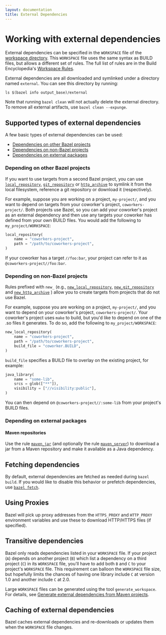 ```yaml
---
layout: documentation
title: External Dependencies
---
```


# Working with external dependencies

External dependencies can be specified in the `WORKSPACE` file of the
[workspace directory](build-ref.html#workspace). This `WORKSPACE` file
uses the same syntax as BUILD files, but allows a different set of
rules. The full list of rules are in the Build Encyclopedia's
[Workspace Rules](be/workspace.html).

External dependencies are all downloaded and symlinked under a directory named
`external`. You can see this directory by running:

```
ls $(bazel info output_base)/external
```

Note that running `bazel clean` will not actually delete the external
directory. To remove all external artifacts, use `bazel clean --expunge`.

## Supported types of external dependencies

A few basic types of external dependencies can be used:

- [Dependencies on other Bazel projects](#bazel-projects)
- [Dependencies on non-Bazel projects](#non-bazel-projects)
- [Dependencies on external packages](#external-packages)

<a name="bazel-projects"></a>
### Depending on other Bazel projects

If you want to use targets from a second Bazel project, you can
use
[`local_repository`](http://docs.bazel.build/be/workspace.html#local_repository),
[`git_repository`](https://docs.bazel.build/be/workspace.html#git_repository)
or [`http_archive`](http://docs.bazel.build/be/workspace.html#http_archive)
to symlink it from the local filesystem, reference a git repository or download
it (respectively).

For example, suppose you are working on a project, `my-project/`, and you want
to depend on targets from your coworker's project, `coworkers-project/`. Both
projects use Bazel, so you can add your coworker's project as an external
dependency and then use any targets your coworker has defined from your own
BUILD files. You would add the following to `my_project/WORKSPACE`:

```python
local_repository(
    name = "coworkers-project",
    path = "/path/to/coworkers-project",
)
```

If your coworker has a target `//foo:bar`, your project can refer to it as
`@coworkers-project//foo:bar`.

<a name="non-bazel-projects"></a>
### Depending on non-Bazel projects

Rules prefixed with `new_` (e.g.,
[`new_local_repository`](http://docs.bazel.build/be/workspace.html#new_local_repository),
[`new_git_repository`](https://docs.bazel.build/be/workspace.html#new_git_repository)
and [`new_http_archive`](http://docs.bazel.build/be/workspace.html#new_http_archive)
) allow you to create targets from projects that do not use Bazel.

For example, suppose you are working on a project, `my-project/`, and you want
to depend on your coworker's project, `coworkers-project/`. Your coworker's
project uses `make` to build, but you'd like to depend on one of the .so files
it generates. To do so, add the following to `my_project/WORKSPACE`:

```python
new_local_repository(
    name = "coworkers-project",
    path = "/path/to/coworkers-project",
    build_file = "coworker.BUILD",
)
```

`build_file` specifies a BUILD file to overlay on the existing project, for
example:

```python
java_library(
    name = "some-lib",
    srcs = glob(["**"]),
    visibility = ["//visibility:public"],
)
```

You can then depend on `@coworkers-project//:some-lib` from your project's BUILD
files.

<a name="external-packages"></a>
### Depending on external packages

#### Maven repositories

Use the rule [`maven_jar`](https://docs.bazel.build/be/workspace.html#maven_jar)
(and optionally the rule [`maven_server`](https://docs.bazel.build/be/workspace.html#maven_server))
to download a jar from a Maven repository and make it available as a Java
dependency.

## Fetching dependencies

By default, external dependencies are fetched as needed during `bazel build`. If
you would like to disable this behavior or prefetch dependencies, use
[`bazel fetch`](http://docs.bazel.build/bazel-user-manual.html#fetch).

## Using Proxies

Bazel will pick up proxy addresses from the `HTTPS_PROXY` and `HTTP_PROXY`
environment variables and use these to download HTTP/HTTPS files (if specified).

<a name="transitive-dependencies"></a>
## Transitive dependencies

Bazel only reads dependencies listed in your `WORKSPACE` file. If your project
(`A`) depends on another project (`B`) which list a dependency on a third
project (`C`) in its `WORKSPACE` file, you'll have to add both `B`
and `C` to your project's `WORKSPACE` file. This requirement can balloon the
`WORKSPACE` file size, but hopefully limits the chances of having one library
include `C` at version 1.0 and another include `C` at 2.0.

Large `WORKSPACE` files can be generated using the tool `generate_workspace`.
For details, see
[Generate external dependencies from Maven projects](generate-workspace.md).

## Caching of external dependencies

Bazel caches external dependencies and re-downloads or updates them when
the `WORKSPACE` file changes.
